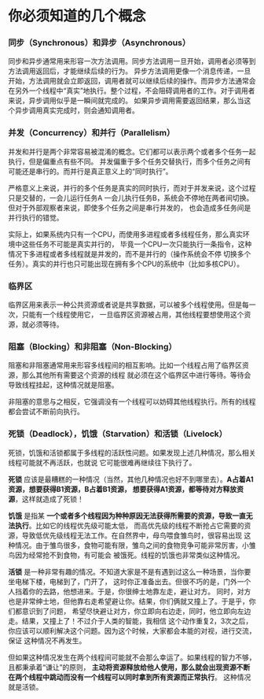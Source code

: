 你必须知道的几个概念
======================================================

### 同步（Synchronous）和异步（Asynchronous）
同步和异步通常用来形容一次方法调用。同步方法调用一旦开始，调用者必须等到方法调用返回后，才能继续后续的行为。
异步方法调用更像一个消息传递，一旦开始，方法调用就会立即返回，调用者就可以继续后续的操作。而异步方法通常会
在另外一个线程中“真实”地执行。整个过程，不会阻碍调用者的工作。对于调用者来说，异步调用似乎是一瞬间就完成的。
如果异步调用需要返回结果，那么当这个异步调用真实完成时，则会通知调用者。

### 并发（Concurrency）和并行（Parallelism）
并发和并行是两个非常容易被混淆的概念。它们都可以表示两个或者多个任务一起执行，但是偏重点有些不同。
并发偏重于多个任务交替执行，而多个任务之间有可能还是串行的。而并行是真正意义上的“同时执行”。

严格意义上来说，并行的多个任务是真实的同时执行，而对于并发来说，这个过程只是交替的，一会儿运行任务A
一会儿执行任务B，系统会不停地在两者间切换。但对于外部观察者来说，即使多个任务之间是串行并发的，
也会造成多任务间是并行执行的错觉。

实际上，如果系统内只有一个CPU，而使用多进程或者多线程任务，那么真实环境中这些任务不可能是真实并行的，
毕竟一个CPU一次只能执行一条指令，这种情况下多进程或者多线程就是并发的，而不是并行的（操作系统会不停
切换多个任务）。真实的并行也只可能出现在拥有多个CPU的系统中（比如多核CPU）。

### 临界区
临界区用来表示一种公共资源或者说是共享数据，可以被多个线程使用。但是每一次，只能有一个线程使用它，
一旦临界区资源被占用，其他线程要想使用这个资源，就必须等待。

### 阻塞（Blocking）和非阻塞（Non-Blocking）
阻塞和非阻塞通常用来形容多线程间的相互影响。比如一个线程占用了临界区资源，那么其他所有需要这个资源的线程
就必须在这个临界区中进行等待。等待会导致线程挂起，这种情况就是阻塞。

非阻塞的意思与之相反，它强调没有一个线程可以妨碍其他线程执行。所有的线程都会尝试不断前向执行。

### 死锁（Deadlock），饥饿（Starvation）和活锁（Livelock）
死锁，饥饿和活锁都属于多线程的活跃性问题。如果发现上述几种情况，那么相关线程可能就不再活跃，也就说
它可能很难再继续往下执行了。

**死锁** 应该是最糟糕的一种情况（当然，其他几种情况也好不到哪里去）。**A占着A1资源，想要获得B1资源，B占着B1资源，
想要获得A1资源，都等待对方释放资源**，这样就造成了死锁！

**饥饿** 是指某 **一个或者多个线程因为种种原因无法获得所需要的资源，导致一直无法执行**。比如它的线程优先级可能太低，
而高优先级的线程不断抢占它需要的资源，导致低优先级线程无法工作。在自然界中，母鸟喂食雏鸟时，很容易出现
这种情况。由于雏鸟很多，食物可能有限，雏鸟之间的食物竞争可能非常厉害，小雏鸟因为经常抢不到食物，有可能会
被饿死。线程的饥饿也非常类似这种情况。

**活锁** 是一种非常有趣的情况。不知道大家是不是有遇到过这么一种场景，当你要坐电梯下楼，电梯到了，门开了，
这时你正准备出去。但很不巧的是，门外一个人挡着你的去路，他想进来。于是，你很绅士地靠左走，避让对方。
同时，对方也是非常绅士地，但他靠右走希望避让你。结果，你们俩就又撞上了。于是乎，你们都意识到了问题，
希望尽快避让对方，你立即向右边走，同时，他立即向左边走。结果，又撞上了！不过介于人类的智能，我相信
这个动作重复2，3次之后，你应该可以顺利解决这个问题。因为这个时候，大家都会本能的对视，进行交流，保证
这种情况不再发生。

但如果这种情况发生在两个线程间可能就不会那么幸运了。如果线程的智力不够，且都秉承着“谦让”的原则，
**主动将资源释放给他人使用，那么就会出现资源不断在两个线程中跳动而没有一个线程可以同时拿到所有资源而正常执行**。
这种情况就是活锁。
